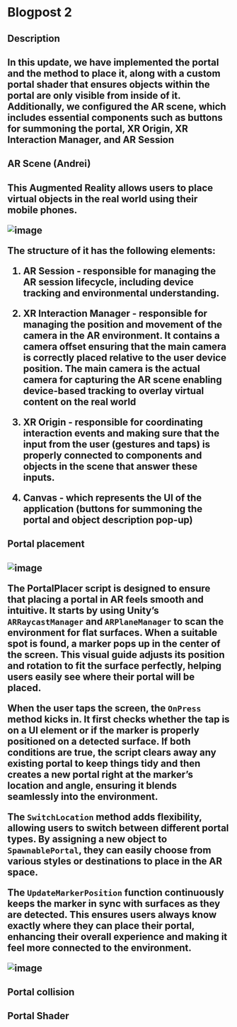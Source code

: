 <H1> Blogpost 2 </H1>

<H2> Description <H2>

In this update, we have implemented the portal and the method to place it, along with a custom portal shader that ensures objects within the portal are only visible from inside of it. Additionally, we configured the AR scene, which includes essential components such as buttons for summoning the portal, XR Origin, XR Interaction Manager, and AR Session

<H2> AR Scene (Andrei)<H2>

This Augmented Reality allows users to place virtual objects in the real world using their mobile phones.

![image](https://github.com/user-attachments/assets/cf2b2e6f-0dd0-4e1b-8aba-a043e46c22b0)

The structure of it has the following elements:

1. AR Session - responsible for managing the AR session lifecycle, including device tracking and environmental understanding.
   
2. XR Interaction Manager - responsible for managing the position and movement of the camera in the AR environment. It contains a camera offset ensuring that the main camera is correctly placed relative to the user device position. The main camera is the actual camera for capturing the AR scene enabling device-based tracking to overlay virtual content on the real world
   
3. XR Origin - responsible for coordinating interaction events and making sure that the input from the user (gestures and taps) is properly connected to components and objects in the scene that answer these inputs.
   
4. Canvas - which represents the UI of the application (buttons for summoning the portal and object description pop-up)

<H2> Portal placement <H2>

   
![image](https://github.com/user-attachments/assets/28536cb6-caf8-44cf-96a1-633c6b8ab005)


The **PortalPlacer** script is designed to ensure that placing a portal in AR feels smooth and intuitive. It starts by using Unity’s `ARRaycastManager` and `ARPlaneManager` to scan the environment for flat surfaces. When a suitable spot is found, a marker pops up in the center of the screen. This visual guide adjusts its position and rotation to fit the surface perfectly, helping users easily see where their portal will be placed.

When the user taps the screen, the `OnPress` method kicks in. It first checks whether the tap is on a UI element or if the marker is properly positioned on a detected surface. If both conditions are true, the script clears away any existing portal to keep things tidy and then creates a new portal right at the marker’s location and angle, ensuring it blends seamlessly into the environment.

The `SwitchLocation` method adds flexibility, allowing users to switch between different portal types. By assigning a new object to `SpawnablePortal`, they can easily choose from various styles or destinations to place in the AR space.

The `UpdateMarkerPosition` function continuously keeps the marker in sync with surfaces as they are detected. This ensures users always know exactly where they can place their portal, enhancing their overall experience and making it feel more connected to the environment.

![image](https://github.com/user-attachments/assets/09dfe894-0b10-4492-8cc8-f170509ffb59)


<H2> Portal collision <H2>

<H2> Portal Shader <H2>  
